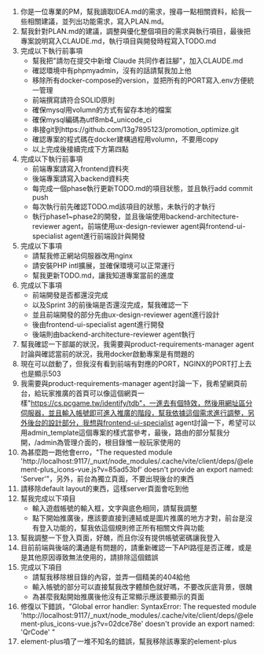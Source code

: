 1. 你是一位專業的PM，幫我讀取IDEA.md的需求，搜尋一點相關資料，給我一些相關建議，並列出功能需求，寫入PLAN.md。
2. 幫我針對PLAN.md的建議，調整與優化整個項目的需求與執行項目，最後把專案說明寫入CLAUDE.md，執行項目與開發時程寫入TODO.md
3. 完成以下執行前事項
    - 幫我把"請勿在提交中新增 Claude 共同作者註腳"，加入CLAUDE.md
    - 確認環境中有phpmyadmin，沒有的話請幫我加上他
    - 移除所有docker-compose的version，並把所有的PORT寫入.env方便統一管理
    - 前端撰寫請符合SOLID原則
    - 確保mysql用volumn的方式有留存本地的檔案
    - 確保mysql編碼為utf8mb4_unicode_ci
    - 串接git到https://github.com/13g7895123/promotion_optimize.git
    - 確認專案的程式碼在docker建構過程用volumn，不要用copy
    - 以上完成後接續完成下方第四點
4. 完成以下執行前事項
    - 前端專案請寫入frontend資料夾
    - 後端專案請寫入backend資料夾
    - 每完成一個phase執行更新TODO.md的項目狀態，並且執行add commit push
    - 每次執行前先確認TODO.md該項目的狀態，未執行的才執行
    - 執行phase1~phase2的開發，並且後端使用backend-architecture-reviewer agent，前端使用ux-design-reviewer agent與frontend-ui-specialist agent進行前端設計與開發
5. 完成以下事項
    - 請幫我修正網站伺服器改用nginx
    - 請安裝PHP intl擴展，並確保環境可以正常運行
    - 幫我更新TODO.md，讓我知道專案當前的進度
6. 完成以下事項
    - 前端開發是否都還沒完成
    - 以及Sprint 3的前後端是否還沒完成，幫我確認一下
    - 並且前端開發的部分先由ux-design-reviewer agent進行設計
    - 後由frontend-ui-specialist agent進行開發
    - 後端則由backend-architecture-reviewer agent執行
7. 幫我確認一下部屬的狀況，我需要與product-requirements-manager agent討論與確認當前的狀況，我用docker啟動專案是有問題的
8. 現在可以啟動了，但我沒有看到前端有對應的PORT，NGINX的PORT打上去也是顯示503
9. 我需要與product-requirements-manager agent討論一下，我希望網頁前台，給玩家推廣的首頁可以像這個網頁一樣"https://cs.pcgame.tw/identify/tdb"，一進去有個特效，然後用網址區分伺服器，並且輸入帳號即可進入推廣的階段，幫我依據這個需求進行調整，另外後台的設計部分，我想與frontend-ui-specialist agent討論一下，希望可以用admin_template這個專案的樣式當參考，最後，路由的部分幫我分開，/admin為管理介面的，根目錄惟一般玩家使用的
10. 為甚麼跑一跑他會erro，"The requested module 'http://localhost:9117/_nuxt/node_modules/.cache/vite/client/deps/@element-plus_icons-vue.js?v=85ad53bf' doesn't provide an export named: 'Server'"，另外，前台為獨立頁面，不要出現後台的東西
11. 請移除default layout的東西，這樣server頁面會吃到他
12. 幫我完成以下項目
    - 輸入遊戲帳號的輸入框，文字與底色相同，請幫我調整
    - 點下開始推廣後，應該要直接到連結或是圖片推廣的地方才對，前台是沒有登入功能的，幫我依這個規則修正所有相關文件與功能
13. 幫我調整一下登入頁面，好醜，而且你沒有提供帳號密碼讓我登入
14. 目前前端與後端的溝通是有問題的，請重新確認一下API路徑是否正確，或是是其他原因導致無法使用的，請排除這個錯誤
15. 完成以下項目
    - 請幫我移除根目錄的內容，並弄一個精美的404給他
    - 輸入帳號的部分可以直接幫我改字體顏色就好嗎，不要改灰底背景，很醜
    - 為甚麼我點開始推廣後他沒有正常顯示應該要顯示的頁面
16. 修復以下錯誤，"Global error handler: SyntaxError: The requested module 'http://localhost:9117/_nuxt/node_modules/.cache/vite/client/deps/@element-plus_icons-vue.js?v=02dce78e' doesn't provide an export named: 'QrCode' "
17. element-plus噴了一堆不知名的錯誤，幫我移除該專案的element-plus